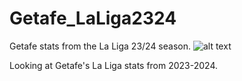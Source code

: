 # Getafe_LaLiga2324
Getafe stats from the La Liga 23/24 season.
![alt text](image.png)

Looking at Getafe's La Liga stats from 2023-2024.